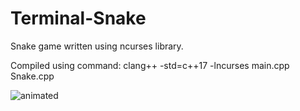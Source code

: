 # Terminal-Snake
Snake game written using ncurses library.

Compiled using command: clang++ -std=c++17 -lncurses main.cpp Snake.cpp

<img src="https://media.giphy.com/media/EsB1GrRWt4PVJaZpoi/giphy.gif" alt="animated" />
